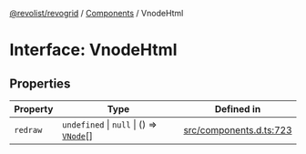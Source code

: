 [@revolist/revogrid](README.md) / [Components](Namespace.Components.md) / VnodeHtml

# Interface: VnodeHtml

## Properties

| Property | Type | Defined in |
| ------ | ------ | ------ |
| `redraw` | `undefined` \| `null` \| () => [`VNode`](Interface.VNode.md)[] | [src/components.d.ts:723](https://github.com/revolist/revogrid/blob/541ed3c2070ab701e47c29bb6172b17d19a08816/src/components.d.ts#L723) |
